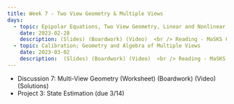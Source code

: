```yaml
---
title: Week 7 - Two View Geometry & Multiple Views
days:
  - topic: Epipolar Equations, Two View Geometry, Linear and Nonlinear Two-view Geometry
    date: 2023-02-28
    description: (Slides) (Boardwork) (Video)  <br /> Reading - MaSKS Ch 5
  - topic: Calibration; Geometry and Algebra of Multiple Views
    date: 2023-03-02
    description:  (Slides) (Boardwork) (Video)  <br /> Reading - MaSKS Ch 6
---
```


- Discussion 7: Multi-View Geometry (Worksheet) (Boardwork) (Video) (Solutions)
- Project 3: State Estimation (due 3/14)

<a id="Week8"></a>
